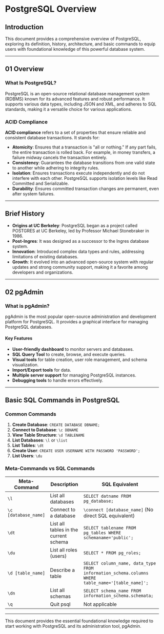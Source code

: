 # PostgreSQL Overview

## Introduction
This document provides a comprehensive overview of PostgreSQL, exploring its definition, history, architecture, and basic commands to equip users with foundational knowledge of this powerful database system.

---

## 01 Overview

### What Is PostgreSQL?
PostgreSQL is an open-source relational database management system (RDBMS) known for its advanced features and robust performance. It supports various data types, including JSON and XML, and adheres to SQL standards, making it a versatile choice for various applications.

### ACID Compliance
**ACID compliance** refers to a set of properties that ensure reliable and consistent database transactions. It stands for:

- **Atomicity**: Ensures that a transaction is "all or nothing." If any part fails, the entire transaction is rolled back. For example, in money transfers, a failure midway cancels the transaction entirely.
- **Consistency**: Guarantees the database transitions from one valid state to another while adhering to integrity rules.
- **Isolation**: Ensures transactions execute independently and do not interfere with each other. PostgreSQL supports isolation levels like Read Committed and Serializable.
- **Durability**: Ensures committed transaction changes are permanent, even after system failures.

---

## Brief History
- **Origins at UC Berkeley**: PostgreSQL began as a project called POSTGRES at UC Berkeley, led by Professor Michael Stonebraker in 1986.
- **Post-Ingres**: It was designed as a successor to the Ingres database system.
- **Innovation**: Introduced complex data types and rules, addressing limitations of existing databases.
- **Growth**: It evolved into an advanced open-source system with regular updates and strong community support, making it a favorite among developers and organizations.

---

## 02 pgAdmin

### What is pgAdmin?
pgAdmin is the most popular open-source administration and development platform for PostgreSQL. It provides a graphical interface for managing PostgreSQL databases.

#### Key Features
- **User-friendly dashboard** to monitor servers and databases.
- **SQL Query Tool** to create, browse, and execute queries.
- **Visual tools** for table creation, user role management, and schema visualization.
- **Import/Export tools** for data.
- **Multiple server support** for managing PostgreSQL instances.
- **Debugging tools** to handle errors effectively.

---

## Basic SQL Commands in PostgreSQL

### Common Commands
1. **Create Database**: `CREATE DATABASE DBNAME;`
2. **Connect to Database**: `\c DBNAME`
3. **View Table Structure**: `\d TABLENAME`
4. **List Databases**: `\l` or `\list`
5. **List Tables**: `\dt`
6. **Create User**: `CREATE USER USERNAME WITH PASSWORD 'PASSWORD';`
7. **List Users**: `\du`

### Meta-Commands vs SQL Commands
| Meta-Command         | Description                         | SQL Equivalent                                                                 |
|-----------------------|-------------------------------------|-------------------------------------------------------------------------------|
| `\l`                 | List all databases                 | `SELECT datname FROM pg_database;`                                           |
| `\c [database_name]` | Connect to a database              | `\connect [database_name]` (No direct SQL equivalent)                        |
| `\dt`                | List all tables in the current schema | `SELECT tablename FROM pg_tables WHERE schemaname='public';`                |
| `\du`                | List all roles (users)             | `SELECT * FROM pg_roles;`                                                    |
| `\d [table_name]`    | Describe a table                   | `SELECT column_name, data_type FROM information_schema.columns WHERE table_name='[table_name]';` |
| `\dn`                | List all schemas                   | `SELECT schema_name FROM information_schema.schemata;`                       |
| `\q`                 | Quit psql                          | Not applicable                                                               |

---

This document provides the essential foundational knowledge required to start working with PostgreSQL and its administration tool, pgAdmin.
